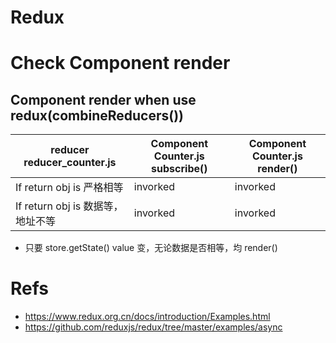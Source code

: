 # Redux

# Check Component render

## Component render when use redux(combineReducers())

| reducer reducer_counter.js        | Component Counter.js subscribe() | Component Counter.js render() |
| --------------------------------- | -------------------------------- | ----------------------------- |
| If return obj is 严格相等         | invorked                         | invorked                      |
| If return obj is 数据等，地址不等 | invorked                         | invorked                      |

- 只要 store.getState() value 变，无论数据是否相等，均 render()

# Refs

- https://www.redux.org.cn/docs/introduction/Examples.html
- https://github.com/reduxjs/redux/tree/master/examples/async
